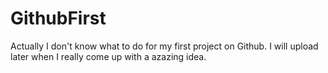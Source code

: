 GithubFirst
===========
Actually I don't know what to do for my first project on Github. I will upload later when I really come up with a azazing idea.
